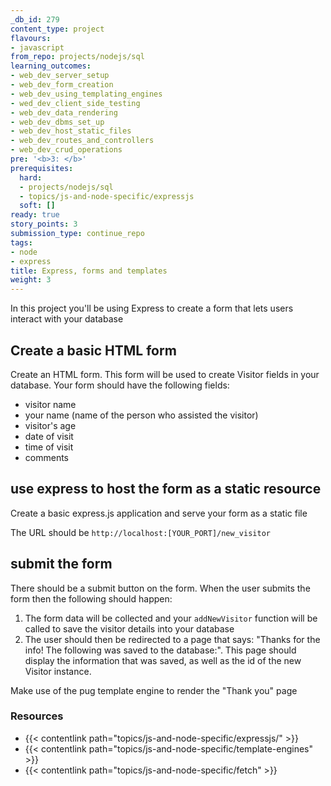 ```yaml
---
_db_id: 279
content_type: project
flavours:
- javascript
from_repo: projects/nodejs/sql
learning_outcomes:
- web_dev_server_setup
- web_dev_form_creation
- web_dev_using_templating_engines
- wed_dev_client_side_testing
- web_dev_data_rendering
- web_dev_dbms_set_up
- web_dev_host_static_files
- web_dev_routes_and_controllers
- web_dev_crud_operations
pre: '<b>3: </b>'
prerequisites:
  hard:
  - projects/nodejs/sql
  - topics/js-and-node-specific/expressjs
  soft: []
ready: true
story_points: 3
submission_type: continue_repo
tags:
- node
- express
title: Express, forms and templates
weight: 3
---
```


In this project you'll be using Express to create a form that lets users interact with your database

## Create a basic HTML form

Create an HTML form. This form will be used to create Visitor fields in your database. Your form should have the following fields:

- visitor name
- your name (name of the person who assisted the visitor)
- visitor's age
- date of visit
- time of visit
- comments

## use express to host the form as a static resource

Create a basic express.js application and serve your form as a static file

The URL should be `http://localhost:[YOUR_PORT]/new_visitor`

## submit the form

There should be a submit button on the form. When the user submits the form then the following should happen:

1. The form data will be collected and your `addNewVisitor` function will be called to save the visitor details into your database
2. The user should then be redirected to a page that says: "Thanks for the info! The following was saved to the database:". This page should display the information that was saved, as well as the id of the new Visitor instance.

Make use of the pug template engine to render the "Thank you" page

### Resources

- {{< contentlink path="topics/js-and-node-specific/expressjs/" >}}
- {{< contentlink path="topics/js-and-node-specific/template-engines" >}}
- {{< contentlink path="topics/js-and-node-specific/fetch" >}}